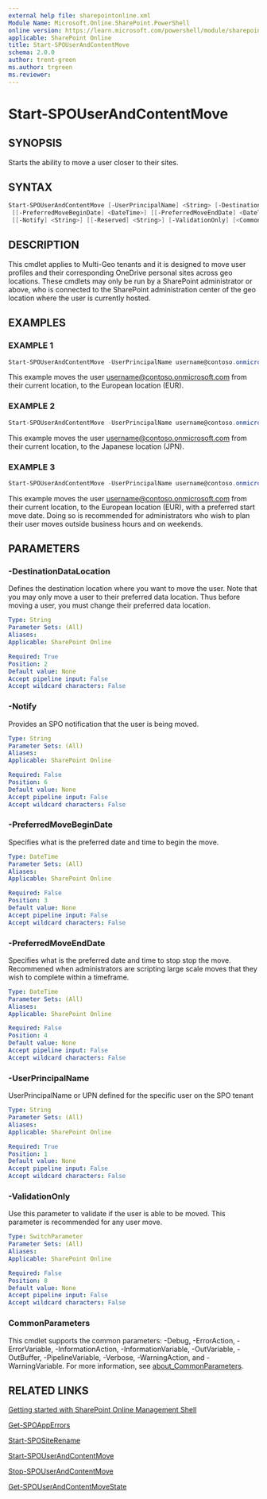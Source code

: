 ```yaml
---
external help file: sharepointonline.xml
Module Name: Microsoft.Online.SharePoint.PowerShell
online version: https://learn.microsoft.com/powershell/module/sharepoint-online/start-spouserandcontentmove
applicable: SharePoint Online
title: Start-SPOUserAndContentMove
schema: 2.0.0
author: trent-green
ms.author: trgreen
ms.reviewer:
---
```


# Start-SPOUserAndContentMove

## SYNOPSIS

Starts the ability to move a user closer to their sites.

## SYNTAX

```powershell
Start-SPOUserAndContentMove [-UserPrincipalName] <String> [-DestinationDataLocation] <String>
 [[-PreferredMoveBeginDate] <DateTime>] [[-PreferredMoveEndDate] <DateTime>]
 [[-Notify] <String>] [[-Reserved] <String>] [-ValidationOnly] [<CommonParameters>]
```

## DESCRIPTION

This cmdlet applies to Multi-Geo tenants and it is designed to move user profiles and their corresponding OneDrive personal sites across geo locations. These cmdlets may only be run by a SharePoint administrator or above, who is connected to the SharePoint administration center of the geo location where the user is currently hosted. 

## EXAMPLES

### EXAMPLE 1

```powershell
Start-SPOUserAndContentMove -UserPrincipalName username@contoso.onmicrosoft.com -DestinationDataLocation EUR
```

This example moves the user username@contoso.onmicrosoft.com from their current location, to the European location (EUR).

### EXAMPLE 2

```powershell
Start-SPOUserAndContentMove -UserPrincipalName username@contoso.onmicrosoft.com -DestinationDataLocation JPN
```

This example moves the user username@contoso.onmicrosoft.com from their current location, to the Japanese location (JPN).

### EXAMPLE 3

```powershell
Start-SPOUserAndContentMove -UserPrincipalName username@contoso.onmicrosoft.com -DestinationDataLocation EUR -PreferredMoveBeginDate ((Get-Date).AddHours(1)) -PreferredMoveEndDate ((Get-Date).AddHour(12))
```

This example moves the user username@contoso.onmicrosoft.com from their current location, to the European location (EUR), with a preferred start move date. Doing so is recommended for administrators who wish to plan their user moves outside business hours and on weekends. 

## PARAMETERS

### -DestinationDataLocation

Defines the destination location where you want to move the user. Note that you may only move a user to their preferred data location. Thus before moving a user, you must change their preferred data location. 

```yaml
Type: String
Parameter Sets: (All)
Aliases:
Applicable: SharePoint Online

Required: True
Position: 2
Default value: None
Accept pipeline input: False
Accept wildcard characters: False
```

### -Notify

Provides an SPO notification that the user is being moved.

```yaml
Type: String
Parameter Sets: (All)
Aliases:
Applicable: SharePoint Online

Required: False
Position: 6
Default value: None
Accept pipeline input: False
Accept wildcard characters: False
```

### -PreferredMoveBeginDate

Specifies what is the preferred date and time to begin the move. 

```yaml
Type: DateTime
Parameter Sets: (All)
Aliases:
Applicable: SharePoint Online

Required: False
Position: 3
Default value: None
Accept pipeline input: False
Accept wildcard characters: False
```

### -PreferredMoveEndDate

Specifies what is the preferred date and time to stop stop the move. Recommened when administrators are scripting large scale moves that they wish to complete within a timeframe. 

```yaml
Type: DateTime
Parameter Sets: (All)
Aliases:
Applicable: SharePoint Online

Required: False
Position: 4
Default value: None
Accept pipeline input: False
Accept wildcard characters: False
```

### -UserPrincipalName

UserPrincipalName or UPN defined for the specific user on the SPO tenant

```yaml
Type: String
Parameter Sets: (All)
Aliases:
Applicable: SharePoint Online

Required: True
Position: 1
Default value: None
Accept pipeline input: False
Accept wildcard characters: False
```

### -ValidationOnly

Use this parameter to validate if the user is able to be moved. This parameter is recommended for any user move. 

```yaml
Type: SwitchParameter
Parameter Sets: (All)
Aliases:
Applicable: SharePoint Online

Required: False
Position: 8
Default value: None
Accept pipeline input: False
Accept wildcard characters: False
```

### CommonParameters

This cmdlet supports the common parameters: -Debug, -ErrorAction, -ErrorVariable, -InformationAction, -InformationVariable, -OutVariable, -OutBuffer, -PipelineVariable, -Verbose, -WarningAction, and -WarningVariable. For more information, see [about_CommonParameters](https://go.microsoft.com/fwlink/?LinkID=113216).

## RELATED LINKS

[Getting started with SharePoint Online Management Shell](https://learn.microsoft.com/powershell/sharepoint/sharepoint-online/connect-sharepoint-online?view=sharepoint-ps)

[Get-SPOAppErrors](Get-SPOAppErrors.md)

[Start-SPOSiteRename](Start-SPOSiteRename.md)

[Start-SPOUserAndContentMove](Start-SPOUserAndContentMove.md)

[Stop-SPOUserAndContentMove](Stop-SPOUserAndContentMove.md)

[Get-SPOUserAndContentMoveState](Get-SPOUserAndContentMoveState.md)
